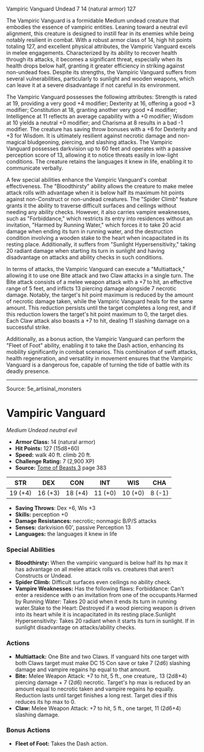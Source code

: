 <MonsterName/>Vampiric Vanguard</MonsterName>
<CreatureType/>Undead</CreatureType>
<CR/>7</CR>
<AC/>14 (natural armor)</AC>
<HP/>127</HP>
<summary>The Vampiric Vanguard is a formidable Medium undead creature that embodies the essence of vampiric entities. Leaning toward a neutral evil alignment, this creature is designed to instill fear in its enemies while being notably resilient in combat. With a robust armor class of 14, high hit points totaling 127, and excellent physical attributes, the Vampiric Vanguard excels in melee engagements. Characterized by its ability to recover health through its attacks, it becomes a significant threat, especially when its health drops below half, granting it greater efficiency in striking against non-undead foes. Despite its strengths, the Vampiric Vanguard suffers from several vulnerabilities, particularly to sunlight and wooden weapons, which can leave it at a severe disadvantage if not careful in its environment.</summary>

<detail>

The Vampiric Vanguard possesses the following attributes: Strength is rated at 19, providing a very good +4 modifier; Dexterity at 16, offering a good +3 modifier; Constitution at 18, granting another very good +4 modifier; Intelligence at 11 reflects an average capability with a +0 modifier; Wisdom at 10 yields a neutral +0 modifier; and Charisma at 8 results in a bad -1 modifier. The creature has saving throw bonuses with a +6 for Dexterity and +3 for Wisdom. It is ultimately resilient against necrotic damage and non-magical bludgeoning, piercing, and slashing attacks. The Vampiric Vanguard possesses darkvision up to 60 feet and operates with a passive perception score of 13, allowing it to notice threats easily in low-light conditions. The creature retains the languages it knew in life, enabling it to communicate verbally.

A few special abilities enhance the Vampiric Vanguard's combat effectiveness. The "Bloodthirsty" ability allows the creature to make melee attack rolls with advantage when it is below half its maximum hit points against non-Construct or non-undead creatures. The "Spider Climb" feature grants it the ability to traverse difficult surfaces and ceilings without needing any ability checks. However, it also carries vampire weaknesses, such as "Forbiddance," which restricts its entry into residences without an invitation, "Harmed by Running Water," which forces it to take 20 acid damage when ending its turn in running water, and the destruction condition involving a wooden stake to the heart when incapacitated in its resting place. Additionally, it suffers from "Sunlight Hypersensitivity," taking 20 radiant damage when starting its turn in sunlight and having disadvantage on attacks and ability checks in such conditions.

In terms of attacks, the Vampiric Vanguard can execute a "Multiattack," allowing it to use one Bite attack and two Claw attacks in a single turn. The Bite attack consists of a melee weapon attack with a +7 to hit, an effective range of 5 feet, and inflicts 13 piercing damage alongside 7 necrotic damage. Notably, the target's hit point maximum is reduced by the amount of necrotic damage taken, while the Vampiric Vanguard heals for the same amount. This reduction persists until the target completes a long rest, and if this reduction lowers the target's hit point maximum to 0, the target dies. Each Claw attack also boasts a +7 to hit, dealing 11 slashing damage on a successful strike.

Additionally, as a bonus action, the Vampiric Vanguard can perform the "Fleet of Foot" ability, enabling it to take the Dash action, enhancing its mobility significantly in combat scenarios. This combination of swift attacks, health regeneration, and versatility in movement ensures that the Vampiric Vanguard is a dangerous foe, capable of turning the tide of battle with its deadly presence.</detail>



---

Source: 5e_artisinal_monsters

# Vampiric Vanguard

*Medium* *Undead* *neutral evil*

- **Armor Class:** 14 (natural armor)
- **Hit Points:** 127 (15d8+60)
- **Speed:** walk 40 ft. climb 20 ft.
- **Challenge Rating:** 7 (2,900 XP)
- **Source:** [Tome of Beasts 3](https://koboldpress.com/kpstore/product/tome-of-beasts-3-for-5th-edition/) page 383

| STR | DEX | CON | INT | WIS | CHA |
| --- | --- | --- | --- | --- | --- |
| 19 (+4) | 16 (+3) | 18 (+4) | 11 (+0) | 10 (+0) | 8 (-1) |

- **Saving Throws**: Dex +6, Wis +3
- **Skills:** perception +0
- **Damage Resistances:** necrotic; nonmagic B/P/S attacks
- **Senses:** darkvision 60', passive Perception 13
- **Languages:** the languages it knew in life

### Special Abilities

- **Bloodthirsty:** When the vampiric vanguard is below half its hp max it has advantage on all melee attack rolls vs. creatures that aren’t Constructs or Undead.
- **Spider Climb:** Difficult surfaces even ceilings no ability check.
- **Vampire Weaknesses:** Has the following flaws: Forbiddance: Can't enter a residence with o an invitation from one of the occupants.Harmed by Running Water: Takes 20 acid when it ends its turn in running water.Stake to the Heart: Destroyed if a wood piercing weapon is driven into its heart while it is incapacitated in its resting place.Sunlight Hypersensitivity: Takes 20 radiant when it starts its turn in sunlight. If in sunlight disadvantage on attacks/ability checks.

### Actions

- **Multiattack:** One Bite and two Claws. If vanguard hits one target with both Claws target must make DC 15 Con save or take 7 (2d6) slashing damage and vampire regains hp equal to that amount.
- **Bite:** Melee Weapon Attack: +7 to hit, 5 ft., one creature,. 13 (2d8+4) piercing damage + 7 (2d6) necrotic. Target's hp max is reduced by an amount equal to necrotic taken and vampire regains hp equally. Reduction lasts until target finishes a long rest. Target dies if this reduces its hp max to 0.
- **Claw:** Melee Weapon Attack: +7 to hit, 5 ft., one target, 11 (2d6+4) slashing damage.

### Bonus Actions

- **Fleet of Foot:** Takes the Dash action.




